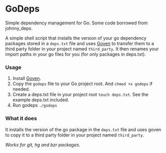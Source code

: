 # GoDeps

Simple dependency management for Go.
Some code borrowed from johnny_deps.

A simple shell script that installs the version of your go dependency packages stored in a `deps.txt` file and uses [Goven](https://github.com/kr/goven) to transfer them to a third party folder in your project named `third_party`.
It then renames your import paths in your go files for you (for only packages in deps.txt).


### Usage

1. Install [Goven](https://github.com/kr/goven).
2. Copy the `godeps` file to your Go project root. And `chmod +x godeps` if needed.
3. Create a deps.txt file in your project root `touch deps.txt`. See the example deps.txt included.
4. Run godeps `./godeps`


### What it does

It installs the version of the go package in the `deps.txt` file and uses goven
to copy it to a third party folder in your project named `third_party`.

*Works for git, hg and bzr packages.*
